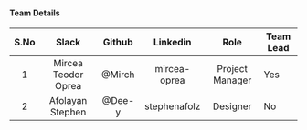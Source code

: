#### Team Details

| S.No | Slack                 |   Github    | Linkedin |            Role            | Team Lead |
|:----:|:---------------------:|:-----------:|:--------:|:--------------------------:|-----------|
|   1  | Mircea Teodor Oprea   |    @Mirch   |     mircea-oprea    |     Project Manager        |   Yes     |
|   2  | Afolayan Stephen   |    @Dee-y   |     stephenafolz    |     Designer        |   No     |
